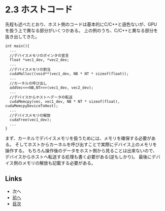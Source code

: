 # 2.3 ホストコード
先程も述べたとおり、ホスト側のコードは基本的にC/C++と遜色ないが、GPUを扱う上で異なる部分がいくつかある。
上の例のうち、C/C++と異なる部分を抜き出してきた。

```cuda
int main(){
  ...
  //デバイスメモリのポインタの宣言
  float *vec1_dev, *vec2_dev;
  ...
  //デバイスメモリの割当
  cudaMalloc((void**)vec1_dev, NB * NT * sizeof(float));
  ...
  //カーネルの呼び出し
  addVec<<<NB,NT>>>(vec1_dev, vec2_dev);
  ...
  //デバイスからホストへデータの転送
  cudaMemcpy(vec, vec1_dev, NB * NT * sizeof(float), cudaMemcpyDeviceToHost);
  ... 
  //デバイスメモリの解放
  cudaFree(vec1_dev);
  ...
}
```

まず、カーネルでデバイスメモリを扱うためには、メモリを確保する必要がある。
そしてホストからカーネルを呼び出すことで実際にデバイス上のメモリを操作する。
もちろん操作後のデータをホスト側から見ることは出来ないので、デバイスからホストへ転送する処理も書く必要がある(逆もしかり)。
最後にデバイス側のメモリの解放も記載する必要がある。

## Links
* 次へ
* [前へ](./2.2.md)
* [目次](./index.md)